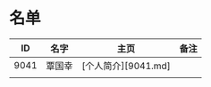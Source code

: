 
# 名单

|  ID    |  名字    |  主页    | 备注     |
| ---- | ---- | ---- | ---- |
|   9041   |   覃国幸   |  [个人简介][9041.md]    |      |
|      |      |      |      |

